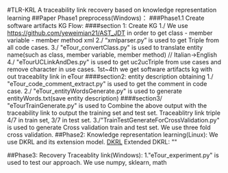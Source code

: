  #TLR-KRL
 A traceability link recovery based on knowledge representation learning
 ##Paper Phase1 preprocess(Windows)：
 ###Phase1.1 Create software artifacts KG Flow:
 ####section 1: Create KG
 1./ We use https://github.com/yeweimian21/AST_JDT in order to get class - member variable - member method xml
 2./ “xmlparser.py” is used to get Triple from all code cases.
 3./ "eTour_convertClass.py" is used to translate entity name(such as class, member variable, member method) // Italian->English
 4./ "eTourUCLinkAndDes.py" is used to get uc2ucTriple from use cases and remove character in use cases.
 1st~4th we get software artifacts kg with out traceablity link in eTour
 ####section2: entity description obtaining
 1./ "eTour_code_comment_extract.py" is used to get the comment in code case.
 2./ "eTour_entityWordsGenerate.py" is used to generate entityWords.txt(save entity description)
 ####section3/ "eTourTrainGenerate.py" is used to Combine the above output with the traceability link to output the training set and test  set. Traceablitry link triple 4/7 in train set, 3/7 in test set.
 3./"TrainTestGenerateForCrossValidation.py" is used to generate Cross validation train and test set. We use three fold cross  validation.
 ##Phase2: Knowledge representation learning(Linux):
 We use DKRL and its extension model. 
 [DKRL](https://github.com/thunlp/DKRL)
 Extended DKRL: ""

 ##Phase3: Recovery Traceablity link(Windows):
 1."eTour_experiment.py" is used to test our approach. 
 We use numpy, sklearn, math 
